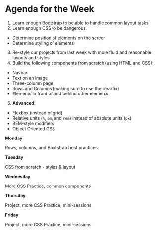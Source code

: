 # Agenda for the Week

1. Learn enough Bootstrap to be able to handle common layout tasks
2. Learn enough CSS to be dangerous
  + Determine position of elements on the screen
  + Determine styling of elements
3. Re-style our projects from last week with more fluid and reasonable layouts
   and styles
4. Build the following components from scratch (using HTML and CSS):
  + Navbar
  + Text on an image
  + Three-column page
  + Rows and Columns (making sure to use the clearfix)
  + Elements in front of and behind other elements
5. **Advanced**:
  + Flexbox (instead of grid)
  + Relative units (`%`, `em`, and `rem`) instead of absolute units (`px`)
  + BEM-style modifiers
  + Object Oriented CSS

**Monday**

Rows, columns, and Bootstrap best practices

**Tuesday**

CSS from scratch - styles & layout

**Wednesday**

More CSS Practice, common components

**Thursday**

Project, more CSS Practice, mini-sessions

**Friday**

Project, more CSS Practice, mini-sessions
